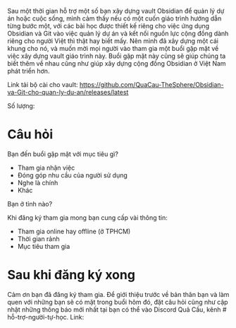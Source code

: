 Sau một thời gian hỗ trợ một số bạn xây dựng vault Obsidian để quản lý dự án hoặc cuộc sống, mình cảm thấy nếu có một cuốn giáo trình hướng dẫn từng bước một, với các bài học được thiết kế riêng cho việc ứng dụng Obsidian và Git vào việc quản lý dự án và kết nối nguồn lực cộng đồng dành riêng cho người Việt thì thật hay biết mấy. Nên mình đã xây dựng một cái khung cho nó, và muốn mời mọi người vào tham gia một buổi gặp mặt về việc xây dựng vault giáo trình này. Buổi gặp mặt này cũng sẽ giúp chúng ta biết thêm về nhau cũng như giúp xây dựng cộng đồng Obsidian ở Việt Nam phát triển hơn.

Link tải bộ cài cho vault: https://github.com/QuaCau-TheSphere/Obsidian-va-Git-cho-quan-ly-du-an/releases/latest

Số lượng:

# Câu hỏi
Bạn đến buổi gặp mặt với mục tiêu gì?
- Tham gia nhận việc 
- Đóng góp nhu cầu của người sử dụng
- Nghe là chính
- Khác

Bạn ở tỉnh nào?

Khi đăng ký tham gia mong bạn cung cấp vài thông tin:
- Tham gia online hay offline (ở TPHCM) 
- Thời gian rảnh
- Mục tiêu tham gia

# Sau khi đăng ký xong
Cảm ơn bạn đã đăng ký tham gia. Để giới thiệu trước về bản thân bạn và làm quen với những bạn sẽ có mặt trong buổi hôm đó, đặt câu hỏi cũng như cập nhật những thông báo mới nhất tại  bạn có thể vào Discord Quả Cầu, kênh # hỗ-trợ-người-tự-học. Link: